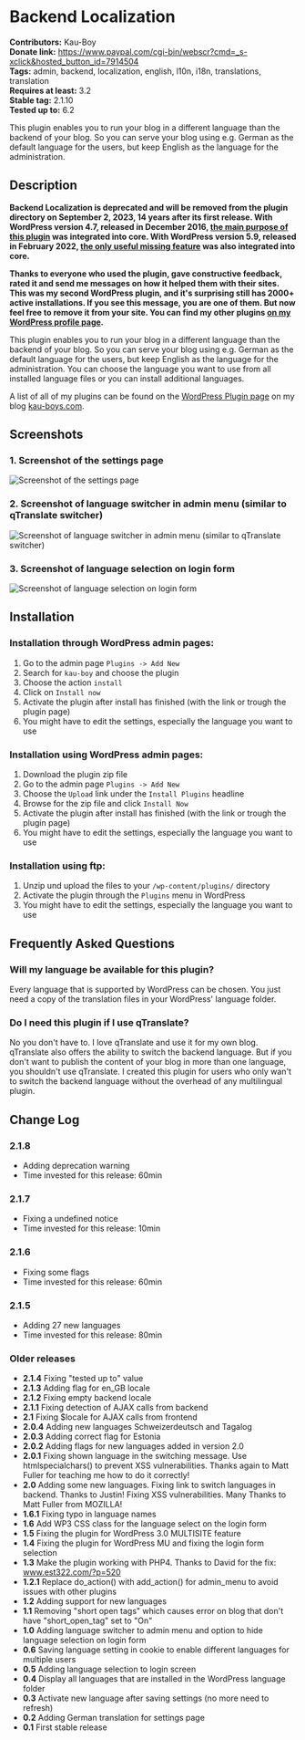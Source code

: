 # Backend Localization #
**Contributors:** Kau-Boy  
**Donate link:** https://www.paypal.com/cgi-bin/webscr?cmd=_s-xclick&hosted_button_id=7914504  
**Tags:** admin, backend, localization, english, l10n, i18n, translations, translation  
**Requires at least:** 3.2  
**Stable tag:** 2.1.10  
**Tested up to:** 6.2  

This plugin enables you to run your blog in a different language than the backend of your blog. So you can serve your blog using e.g. German as the default language for the users, but keep English as the language for the administration. 

## Description ##

**Backend Localization is deprecated and will be removed from the plugin directory on September 2, 2023, 14 years after its first release. With WordPress version 4.7, released in December 2016, [the main purpose of this plugin](https://make.wordpress.org/core/2016/11/07/user-admin-languages-and-locale-switching-in-4-7/#content) was integrated into core. With WordPress version 5.9, released in February 2022, [the only useful missing feature](https://make.wordpress.org/core/2021/12/20/introducing-new-language-switcher-on-the-login-screen-in-wp-5-9/#content) was also integrated into core.**

**Thanks to everyone who used the plugin, gave constructive feedback, rated it and send me messages on how it helped them with their sites. This was my second WordPress plugin, and it's surprising still has 2000+ active installations. If you see this message, you are one of them. But now feel free to remove it from your site. You can find my other plugins [on my WordPress profile page](https://profiles.wordpress.org/kau-boy/#content-plugins).**

This plugin enables you to run your blog in a different language than the backend of your blog. So you can serve your blog using e.g. German as the default language for the users, but keep English as the language for the administration.
You can choose the language you want to use from all installed language files or you can install additional languages.

A list of all of my plugins can be found on the [WordPress Plugin page](http://kau-boys.com/wordpress-plugins "WordPress Plugins") on my blog [kau-boys.com](http://kau-boys.com). 

## Screenshots ##

### 1. Screenshot of the settings page ###
![Screenshot of the settings page](https://raw.githubusercontent.com/2ndkauboy/backend-localization/master/assets/screenshot-1.png)

### 2. Screenshot of language switcher in admin menu (similar to qTranslate switcher) ###
![Screenshot of language switcher in admin menu (similar to qTranslate switcher)](https://raw.githubusercontent.com/2ndkauboy/backend-localization/master/assets/screenshot-2.png)

### 3. Screenshot of language selection on login form ###
![Screenshot of language selection on login form](https://raw.githubusercontent.com/2ndkauboy/backend-localization/master/assets/screenshot-3.png)


## Installation ##

### Installation through WordPress admin pages: ###

1. Go to the admin page `Plugins -> Add New`
2. Search for `kau-boy` and choose the plugin
3. Choose the action `install`
4. Click on `Install now`
5. Activate the plugin after install has finished (with the link or trough the plugin page)
6. You might have to edit the settings, especially the language you want to use

### Installation using WordPress admin pages: ###

1. Download the plugin zip file
2. Go to the admin page `Plugins -> Add New`
3. Choose the `Upload` link under the `Install Plugins` headline
4. Browse for the zip file and click `Install Now`
5. Activate the plugin after install has finished (with the link or trough the plugin page)
6. You might have to edit the settings, especially the language you want to use

### Installation using ftp: ###

1. Unzip und upload the files to your `/wp-content/plugins/` directory
2. Activate the plugin through the `Plugins` menu in WordPress
3. You might have to edit the settings, especially the language you want to use



## Frequently Asked Questions ##

### Will my language be available for this plugin? ###

Every language that is supported by WordPress can be chosen. You just need a copy of the translation files in your WordPress' language folder.

### Do I need this plugin if I use qTranslate? ###

No you don't have to. I love qTranslate and use it for my own blog. qTranslate also offers the ability to switch the backend language. But if you don't want to publish the content of your blog in more than one language, you shouldn't use qTranslate. I created this plugin for users who only wan't to switch the backend language without the overhead of any multilingual plugin. 

   
## Change Log ##

### 2.1.8 ###
* Adding deprecation warning
* Time invested for this release: 60min

### 2.1.7 ###
* Fixing a undefined notice
* Time invested for this release: 10min

### 2.1.6 ###
* Fixing some flags
* Time invested for this release: 60min

### 2.1.5 ###
* Adding 27 new languages
* Time invested for this release: 80min

### Older releases ###
* **2.1.4** Fixing "tested up to" value
* **2.1.3** Adding flag for en_GB locale
* **2.1.2** Fixing empty backend locale
* **2.1.1** Fixing detection of AJAX calls from backend
* **2.1** Fixing $locale for AJAX calls from frontend
* **2.0.4** Adding new languages Schweizerdeutsch and Tagalog
* **2.0.3** Adding correct flag for Estonia
* **2.0.2** Adding flags for new languages added in version 2.0
* **2.0.1** Fixing shown language in the switching message. Use htmlspecialchars() to prevent XSS vulnerabilities. Thanks again to Matt Fuller for teaching me how to do it correctly!
* **2.0** Adding some new languages. Fixing link to switch languages in backend. Thanks to Justin! Fixing XSS vulnerabilities. Many Thanks to Matt Fuller from MOZILLA!
* **1.6.1** Fixing typo in language names 
* **1.6** Add WP3 CSS class for the language select on the login form
* **1.5** Fixing the plugin for WordPress 3.0 MULTISITE feature
* **1.4** Fixing the plugin for WordPress MU and fixing the login form selection
* **1.3** Make the plugin working with PHP4. Thanks to David for the fix: www.est322.com/?p=520
* **1.2.1** Replace do_action() with add_action() for admin_menu to avoid issues with other plugins
* **1.2** Adding support for new languages 
* **1.1** Removing "short open tags" which causes error on blog that don't have "short_open_tag" set to "On"
* **1.0** Adding language switcher to admin menu and option to hide language selection on login form 
* **0.6** Saving language setting in cookie to enable different languages for multiple users
* **0.5** Adding language selection to login screen
* **0.4** Display all languages that are installed in the WordPress language folder 
* **0.3** Activate new language after saving settings (no more need to refresh)
* **0.2** Adding German translation for settings page
* **0.1** First stable release